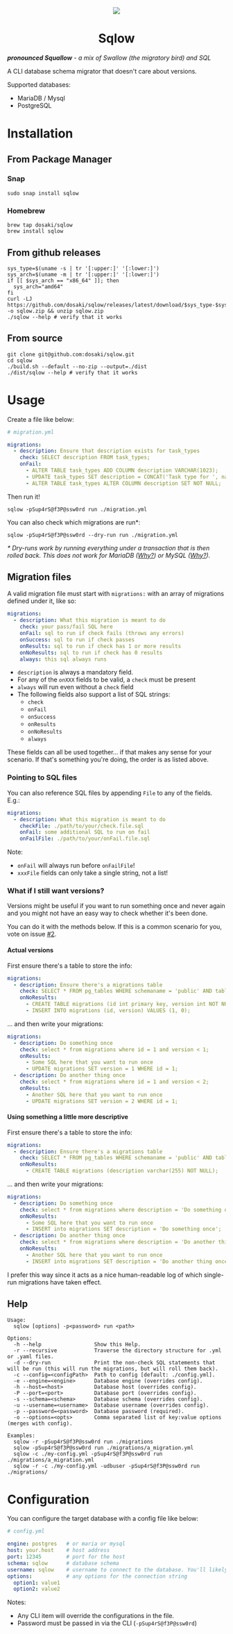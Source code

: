 <div align="center"><img src="./icon.svg" /></div>
<h1 align="center">Sqlow</h1>

_**pronounced Squallow** - a mix of Swallow (the migratory bird) and SQL_

A CLI database schema migrator that doesn't care about versions.

Supported databases:
* MariaDB / Mysql
* PostgreSQL

# Installation

## From Package Manager
### Snap
```shell
sudo snap install sqlow
```

### Homebrew
```shell
brew tap dosaki/sqlow
brew install sqlow
```

## From github releases
```shell
sys_type=$(uname -s | tr '[:upper:]' '[:lower:]')
sys_arch=$(uname -m | tr '[:upper:]' '[:lower:]')
if [[ $sys_arch == "x86_64" ]]; then
  sys_arch="amd64"
fi
curl -LJ https://github.com/dosaki/sqlow/releases/latest/download/$sys_type-$sys_arch.zip -o sqlow.zip && unzip sqlow.zip
./sqlow --help # verify that it works
```

## From source
```shell
git clone git@github.com:dosaki/sqlow.git
cd sqlow
./build.sh --default --no-zip --output=./dist
./dist/sqlow --help # verify that it works
```

# Usage

Create a file like below:
```yaml
# migration.yml

migrations:
  - description: Ensure that description exists for task_types
    check: SELECT description FROM task_types;
    onFail:
      - ALTER TABLE task_types ADD COLUMN description VARCHAR(1023);
      - UPDATE task_types SET description = CONCAT('Task type for ', name);
      - ALTER TABLE task_types ALTER COLUMN description SET NOT NULL;
```

Then run it!
```shell
sqlow -pSup4rS@f3P@ssw0rd run ./migration.yml
```

You can also check which migrations are run*:
```shell
sqlow -pSup4rS@f3P@ssw0rd --dry-run run ./migration.yml
```

_* Dry-runs work by running everything under a transaction that is then rolled back.
This does not work for
MariaDB ([Why?](https://mariadb.com/kb/en/sql-statements-that-cause-an-implicit-commit/))
or MySQL ([Why?](https://dev.mysql.com/doc/refman/8.0/en/implicit-commit.html))._

## Migration files
A valid migration file must start with `migrations:` with an array of migrations defined under it, like so:
```yaml
migrations:
  - description: What this migration is meant to do
    check: your pass/fail SQL here
    onFail: sql to run if check fails (throws any errors)
    onSuccess: sql to run if check passes
    onResults: sql to run if check has 1 or more results
    onNoResults: sql to run if check has 0 results
    always: this sql always runs
```

* `description` is always a mandatory field.
* For any of the `onXXX` fields to be valid, a `check` must be present
* `always` will run even without a `check` field
* The following fields also support a list of SQL strings:
  * `check`
  * `onFail`
  * `onSuccess`
  * `onResults`
  * `onNoResults`
  * `always`

These fields can all be used together... if that makes any sense for your scenario.
If that's something you're doing, the order is as listed above.

### Pointing to SQL files
You can also reference SQL files by appending `File` to any of the fields. E.g.:
```yaml
migrations:
  - description: What this migration is meant to do
    checkFile: ./path/to/your/check.file.sql
    onFail: some additional SQL to run on fail
    onFailFile: ./path/to/your/onFail.file.sql
```

Note:
* `onFail` will always run before `onFailFile`!
* `xxxFile` fields can only take a single string, not a list!

### What if I still want versions?
Versions might be useful if you want to run something once and never again and you might not have an easy way to check whether it's been done.

You can do it with the methods below. If this is a common scenario for you, vote on issue [#2](https://github.com/dosaki/sqlow/issues/2).

#### Actual versions
First ensure there's a table to store the info:
```yaml
migrations:
  - description: Ensure there's a migrations table
    check: SELECT * FROM pg_tables WHERE schemaname = 'public' AND tablename ='migrations';
    onNoResults:
      - CREATE TABLE migrations (id int primary key, version int NOT NULL);
      - INSERT INTO migrations (id, version) VALUES (1, 0);
```

... and then write your migrations:
```yaml
migrations:
  - description: Do something once
    check: select * from migrations where id = 1 and version < 1;
    onResults:
      - Some SQL here that you want to run once
      - UPDATE migrations SET version = 1 WHERE id = 1;
  - description: Do another thing once
    check: select * from migrations where id = 1 and version < 2;
    onResults:
      - Another SQL here that you want to run once
      - UPDATE migrations SET version = 2 WHERE id = 1;
```

#### Using something a little more descriptive
First ensure there's a table to store the info:
```yaml
migrations:
  - description: Ensure there's a migrations table
    check: SELECT * FROM pg_tables WHERE schemaname = 'public' AND tablename ='migrations';
    onNoResults:
      - CREATE TABLE migrations (description varchar(255) NOT NULL);
```

... and then write your migrations:
```yaml
migrations:
  - description: Do something once
    check: select * from migrations where description = 'Do something once';
    onNoResults:
      - Some SQL here that you want to run once
      - INSERT into migrations SET description = 'Do something once';
  - description: Do another thing once
    check: select * from migrations where description = 'Do another thing once';
    onNoResults:
      - Another SQL here that you want to run once
      - INSERT into migrations SET description = 'Do another thing once';
```

I prefer this way since it acts as a nice human-readable log of which single-run migrations have taken effect.

## Help

```
Usage:
  sqlow [options] -p<password> run <path>

Options:
  -h --help                 Show this Help.
  -r --recursive            Traverse the directory structure for .yml or .yaml files.
  -d --dry-run              Print the non-check SQL statements that will be run (this will run the migrations, but will roll them back).
  -c --config=<configPath>  Path to config [default: ./config.yml].
  -e --engine=<engine>      Database engine (overrides config).
  -h --host=<host>          Database host (overrides config).
  -P --port=<port>          Database port (overrides config).
  -s --schema=<schema>      Database schema (overrides config).
  -u --username=<username>  Database username (overrides config).
  -p --password=<password>  Database password (required).
  -o --options=<opts>       Comma separated list of key:value options (merges with config).

Examples:
  sqlow -r -pSup4rS@f3P@ssw0rd run ./migrations
  sqlow -pSup4rS@f3P@ssw0rd run ./migrations/a_migration.yml
  sqlow -c ./my-config.yml -pSup4rS@f3P@ssw0rd run ./migrations/a_migration.yml
  sqlow -r -c ./my-config.yml -udbuser -pSup4rS@f3P@ssw0rd run ./migrations/
```

# Configuration

You can configure the target database with a config file like below:
```yaml
# config.yml

engine: postgres   # or maria or mysql
host: your.host    # host address
port: 12345        # port for the host
schema: sqlow      # database schema
username: sqlow    # username to connect to the database. You'll likely need something with full privileges (passwords must be provided via CLI)
options:           # any options for the connection string
  option1: value1 
  option2: value2 
```
Notes:
* Any CLI item will override the configurations in the file.
* Password must be passed in via the CLI (`-pSup4rS@f3P@ssw0rd`)
